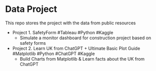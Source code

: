 # Data Project
This repo stores the project with the data from public resources
- Project 1. SafetyForm  #Tableau #Python #Kaggle
    - Simulate a monitor dashboard for construction project based on safety forms
- Project 2. Learn UK from ChatGPT + Ultimate Basic Plot Guide  #Matplotlib #Python #ChatGPT #Kaggle
    - Build Charts from Matplotlib & Learn facts about the UK from ChatGPT
    
